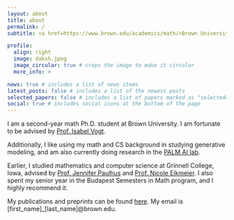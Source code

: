 ```yaml
---
layout: about
title: about
permalink: /
subtitle: <a href=https://www.brown.edu/academics/math/>Brown University, Mathematics</a>

profile:
  align: right
  image: daksh.jpeg
  image_circular: true # crops the image to make it circular
  more_info: >

news: true # includes a list of news items
latest_posts: false # includes a list of the newest posts
selected_papers: false # includes a list of papers marked as "selected={true}"
social: true # includes social icons at the bottom of the page
---
```


I am a second-year math Ph.D. student at Brown University. I am fortunate to be advised by [Prof. Isabel Vogt](https://www.math.brown.edu/ivogt/).

Additionally, I like using my math and CS background in studying generative modeling, and am also currently doing research in the [PALM AI lab](https://chensun.me). 

Earlier, I studied mathematics and computer science at Grinnell College, Iowa, advised by [Prof. Jennifer Paulhus](https://paulhus.math.grinnell.edu/index.html) and [Prof. Nicole Eikmeier](https://eikmeier.sites.grinnell.edu). I also spent my senior year in the Budapest Semesters in Math program, and I highly recommend it.

My publications and preprints can be found [here](https://dakshces.github.io/publications/). My email is [first\_name]\_[last\_name]@brown.edu. 
